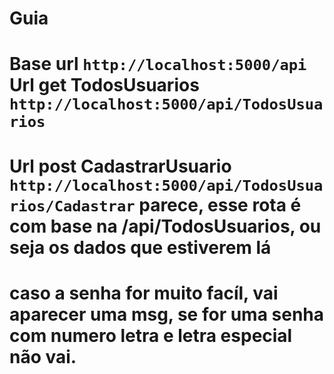 # Guia

Base url `http://localhost:5000/api`
Url get TodosUsuarios `http://localhost:5000/api/TodosUsuarios`
=======================================================================
Url post CadastrarUsuario `http://localhost:5000/api/TodosUsuarios/Cadastrar`
parece, esse rota é com base na /api/TodosUsuarios, ou seja os dados que estiverem lá
=======================================================================
caso a senha for muito facíl, vai aparecer uma msg, se for uma senha com numero letra e letra especial não vai.
=======================================================================